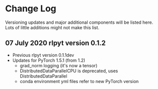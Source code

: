 # Change Log

Versioning updates and major additional components will be listed here.  Lots of little additions might not make this list.

## 07 July 2020  rlpyt version 0.1.2

* Previous rlpyt version 0.1.1dev
* Updates for PyTorch 1.5.1 (from 1.2)
  - grad_norm logging (it's now a tensor)
  - DistributedDataParallelCPU is deprecated, uses DistributedDataParallel
  - conda environment yml files refer to new PyTorch version